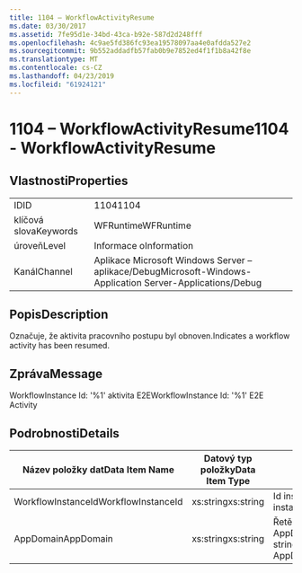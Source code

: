 ```yaml
---
title: 1104 – WorkflowActivityResume
ms.date: 03/30/2017
ms.assetid: 7fe95d1e-34bd-43ca-b92e-587d2d248fff
ms.openlocfilehash: 4c9ae5fd386fc93ea19578097aa4e0afdda527e2
ms.sourcegitcommit: 9b552addadfb57fab0b9e7852ed4f1f1b8a42f8e
ms.translationtype: MT
ms.contentlocale: cs-CZ
ms.lasthandoff: 04/23/2019
ms.locfileid: "61924121"
---
```

# <a name="1104---workflowactivityresume"></a><span data-ttu-id="07e8f-102">1104 – WorkflowActivityResume</span><span class="sxs-lookup"><span data-stu-id="07e8f-102">1104 - WorkflowActivityResume</span></span>
## <a name="properties"></a><span data-ttu-id="07e8f-103">Vlastnosti</span><span class="sxs-lookup"><span data-stu-id="07e8f-103">Properties</span></span>  
  
|||  
|-|-|  
|<span data-ttu-id="07e8f-104">ID</span><span class="sxs-lookup"><span data-stu-id="07e8f-104">ID</span></span>|<span data-ttu-id="07e8f-105">1104</span><span class="sxs-lookup"><span data-stu-id="07e8f-105">1104</span></span>|  
|<span data-ttu-id="07e8f-106">klíčová slova</span><span class="sxs-lookup"><span data-stu-id="07e8f-106">Keywords</span></span>|<span data-ttu-id="07e8f-107">WFRuntime</span><span class="sxs-lookup"><span data-stu-id="07e8f-107">WFRuntime</span></span>|  
|<span data-ttu-id="07e8f-108">úroveň</span><span class="sxs-lookup"><span data-stu-id="07e8f-108">Level</span></span>|<span data-ttu-id="07e8f-109">Informace o</span><span class="sxs-lookup"><span data-stu-id="07e8f-109">Information</span></span>|  
|<span data-ttu-id="07e8f-110">Kanál</span><span class="sxs-lookup"><span data-stu-id="07e8f-110">Channel</span></span>|<span data-ttu-id="07e8f-111">Aplikace Microsoft Windows Server – aplikace/Debug</span><span class="sxs-lookup"><span data-stu-id="07e8f-111">Microsoft-Windows-Application Server-Applications/Debug</span></span>|  
  
## <a name="description"></a><span data-ttu-id="07e8f-112">Popis</span><span class="sxs-lookup"><span data-stu-id="07e8f-112">Description</span></span>  
 <span data-ttu-id="07e8f-113">Označuje, že aktivita pracovního postupu byl obnoven.</span><span class="sxs-lookup"><span data-stu-id="07e8f-113">Indicates a workflow activity has been resumed.</span></span>  
  
## <a name="message"></a><span data-ttu-id="07e8f-114">Zpráva</span><span class="sxs-lookup"><span data-stu-id="07e8f-114">Message</span></span>  
 <span data-ttu-id="07e8f-115">WorkflowInstance Id: '%1' aktivita E2E</span><span class="sxs-lookup"><span data-stu-id="07e8f-115">WorkflowInstance Id: '%1' E2E Activity</span></span>  
  
## <a name="details"></a><span data-ttu-id="07e8f-116">Podrobnosti</span><span class="sxs-lookup"><span data-stu-id="07e8f-116">Details</span></span>  
  
|<span data-ttu-id="07e8f-117">Název položky dat</span><span class="sxs-lookup"><span data-stu-id="07e8f-117">Data Item Name</span></span>|<span data-ttu-id="07e8f-118">Datový typ položky</span><span class="sxs-lookup"><span data-stu-id="07e8f-118">Data Item Type</span></span>|<span data-ttu-id="07e8f-119">Popis</span><span class="sxs-lookup"><span data-stu-id="07e8f-119">Description</span></span>|  
|--------------------|--------------------|-----------------|  
|<span data-ttu-id="07e8f-120">WorkflowInstanceId</span><span class="sxs-lookup"><span data-stu-id="07e8f-120">WorkflowInstanceId</span></span>|<span data-ttu-id="07e8f-121">xs:string</span><span class="sxs-lookup"><span data-stu-id="07e8f-121">xs:string</span></span>|<span data-ttu-id="07e8f-122">Id instance pracovního postupu.</span><span class="sxs-lookup"><span data-stu-id="07e8f-122">The workflow instance id.</span></span>|  
|<span data-ttu-id="07e8f-123">AppDomain</span><span class="sxs-lookup"><span data-stu-id="07e8f-123">AppDomain</span></span>|<span data-ttu-id="07e8f-124">xs:string</span><span class="sxs-lookup"><span data-stu-id="07e8f-124">xs:string</span></span>|<span data-ttu-id="07e8f-125">Řetězec vrácený funkcí AppDomain.CurrentDomain.FriendlyName.</span><span class="sxs-lookup"><span data-stu-id="07e8f-125">The string returned by AppDomain.CurrentDomain.FriendlyName.</span></span>|
